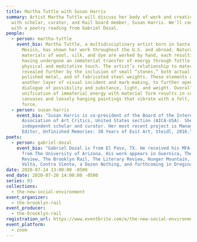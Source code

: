 ```yaml
---
title: Martha Tuttle with Susan Harris
summary: Artist Martha Tuttle will discuss her body of work and creative life
  with scholar, curator, and Rail board member, Susan Harris. We'll conclude
  with a poetry reading from Gabriel Dozal.
people:
  - person: martha-tuttle
    event_bio: Martha Tuttle, a multidisciplinary artist born in Santa Fe, New
      Mexico, has shown her work throughout the U.S. and abroad. Natural
      materials of wool, silk, and dye are worked by hand, each resulting piece
      having undergone an immaterial transfer of energy through Tuttle’s
      physical and meditative touch. The artist’s relationship to materiality is
      revealed further by the inclusion of small “stones,” both actual and cast
      polished metal, and of fabricated steel weights. These elements add
      another layer of visual incident and mark-making, to further open a
      dialogue of possibility and substance, light, and weight. Overall, the
      unification of immaterial energy with material form results in constructed
      canvases and loosely hanging paintings that vibrate with a felt, unseen
      force.
  - person: susan-harris
    event_bio: "Susan Harris is co-president of the Board of the International
      Association of Art Critics, United States section (AICA-USA). She is an
      independent scholar and curator. Her most recent project is Managing
      Editor, Unfinished Memories: 30 Years of Exit Art, Steidl, 2016."
poets:
  - person: gabriel-dozal
    event_bio: "Gabriel Dozal is from El Paso, TX. He received his MFA in poetry
      from The University of Arizona. His work appears in Guernica, The Iowa
      Review, The Brooklyn Rail, The Literary Review, Hunger Mountain, The
      Volta, Contra Viento, a Dozen Nothing, and forthcoming in Dreginald. "
date: 2020-07-24 13:00:00 -0500
end_date: 2020-07-20 14:00:00 -0500
series: 93
collections:
  - the-new-social-environment
event_organizer:
  - the-brooklyn-rail
event_producer:
  - the-brooklyn-rail
registration_url: https://www.eventbrite.com/e/the-new-social-environment-93-martha-tuttle-tickets-114186910122
event_platform:
  - zoom
---
```


